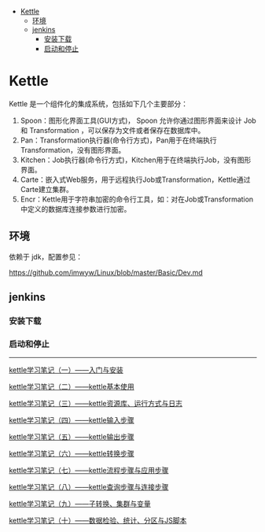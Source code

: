 <!-- TOC -->

- [Kettle](#kettle)
  - [环境](#环境)
  - [jenkins](#jenkins)
    - [安装下载](#安装下载)
    - [启动和停止](#启动和停止)

<!-- /TOC -->


<a id="markdown-kettle" name="kettle"></a>
# Kettle

Kettle 是一个组件化的集成系统，包括如下几个主要部分：

1. Spoon：图形化界面工具(GUI方式)， Spoon 允许你通过图形界面来设计 Job 和 Transformation ，可以保存为文件或者保存在数据库中。
2. Pan：Transformation执行器(命令行方式)，Pan用于在终端执行Transformation，没有图形界面。
3. Kitchen：Job执行器(命令行方式)，Kitchen用于在终端执行Job，没有图形界面。
4. Carte：嵌入式Web服务，用于远程执行Job或Transformation，Kettle通过Carte建立集群。
5. Encr：Kettle用于字符串加密的命令行工具，如：对在Job或Transformation中定义的数据库连接参数进行加密。



<a id="markdown-环境" name="环境"></a>
## 环境

依赖于 jdk，配置参见：

https://github.com/imwyw/Linux/blob/master/Basic/Dev.md

<a id="markdown-jenkins" name="jenkins"></a>
## jenkins

<a id="markdown-安装下载" name="安装下载"></a>
### 安装下载

<a id="markdown-启动和停止" name="启动和停止"></a>
### 启动和停止





--- 

[kettle学习笔记（一）——入门与安装](https://www.cnblogs.com/jiangbei/p/8717853.html)

[kettle学习笔记（二）——kettle基本使用](https://www.cnblogs.com/jiangbei/p/8985894.html)

[kettle学习笔记（三）——kettle资源库、运行方式与日志](https://www.cnblogs.com/jiangbei/p/8987403.html)

[kettle学习笔记（四）——kettle输入步骤](https://www.cnblogs.com/jiangbei/p/8989347.html)

[kettle学习笔记（五）——kettle输出步骤](https://www.cnblogs.com/jiangbei/p/8994145.html)

[kettle学习笔记（六）——kettle转换步骤](https://www.cnblogs.com/jiangbei/p/8995342.html)

[kettle学习笔记（七）——kettle流程步骤与应用步骤](https://www.cnblogs.com/jiangbei/p/8996386.html)

[kettle学习笔记（八）——kettle查询步骤与连接步骤](https://www.cnblogs.com/jiangbei/p/8997402.html)

[kettle学习笔记（九）——子转换、集群与变量](https://www.cnblogs.com/jiangbei/p/8999634.html)

[kettle学习笔记（十）——数据检验、统计、分区与JS脚本](https://www.cnblogs.com/jiangbei/p/9002062.html)


